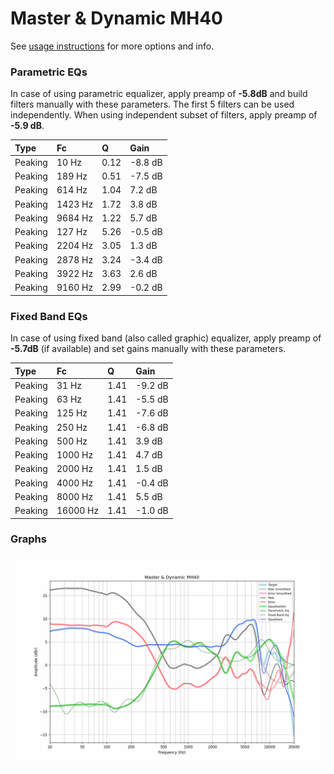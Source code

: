 # Master & Dynamic MH40
See [usage instructions](https://github.com/jaakkopasanen/AutoEq#usage) for more options and info.

### Parametric EQs
In case of using parametric equalizer, apply preamp of **-5.8dB** and build filters manually
with these parameters. The first 5 filters can be used independently.
When using independent subset of filters, apply preamp of **-5.9 dB**.

| Type    | Fc      |    Q | Gain    |
|:--------|:--------|:-----|:--------|
| Peaking | 10 Hz   | 0.12 | -8.8 dB |
| Peaking | 189 Hz  | 0.51 | -7.5 dB |
| Peaking | 614 Hz  | 1.04 | 7.2 dB  |
| Peaking | 1423 Hz | 1.72 | 3.8 dB  |
| Peaking | 9684 Hz | 1.22 | 5.7 dB  |
| Peaking | 127 Hz  | 5.26 | -0.5 dB |
| Peaking | 2204 Hz | 3.05 | 1.3 dB  |
| Peaking | 2878 Hz | 3.24 | -3.4 dB |
| Peaking | 3922 Hz | 3.63 | 2.6 dB  |
| Peaking | 9160 Hz | 2.99 | -0.2 dB |

### Fixed Band EQs
In case of using fixed band (also called graphic) equalizer, apply preamp of **-5.7dB**
(if available) and set gains manually with these parameters.

| Type    | Fc       |    Q | Gain    |
|:--------|:---------|:-----|:--------|
| Peaking | 31 Hz    | 1.41 | -9.2 dB |
| Peaking | 63 Hz    | 1.41 | -5.5 dB |
| Peaking | 125 Hz   | 1.41 | -7.6 dB |
| Peaking | 250 Hz   | 1.41 | -6.8 dB |
| Peaking | 500 Hz   | 1.41 | 3.9 dB  |
| Peaking | 1000 Hz  | 1.41 | 4.7 dB  |
| Peaking | 2000 Hz  | 1.41 | 1.5 dB  |
| Peaking | 4000 Hz  | 1.41 | -0.4 dB |
| Peaking | 8000 Hz  | 1.41 | 5.5 dB  |
| Peaking | 16000 Hz | 1.41 | -1.0 dB |

### Graphs
![](./Master%20&%20Dynamic%20MH40.png)